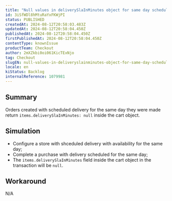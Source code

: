 ```yaml
---
title: "Null values in deliverySlaInMinutes object for same day scheduled delivery"
id: 3iSfWDl8hMtuRaYxFKWjPI
status: PUBLISHED
createdAt: 2024-08-12T20:58:03.483Z
updatedAt: 2024-08-12T20:58:04.450Z
publishedAt: 2024-08-12T20:58:04.450Z
firstPublishedAt: 2024-08-12T20:58:04.450Z
contentType: knownIssue
productTeam: Checkout
author: 2mXZkbi0oi061KicTExNjo
tag: Checkout
slugEN: null-values-in-deliveryslainminutes-object-for-same-day-scheduled-delivery
locale: en
kiStatus: Backlog
internalReference: 1079981
---
```


## Summary


Orders created with scheduled delivery for the same day they were made return `items.deliverySlaInMinutes: null` inside the cart object.


##

## Simulation



- Configure a store with shceduled delivery with availability for the same day;
- Complete a purchase with delivery scheduled for the same day;
- The `items.deliverySlaInMinutes` field inside the cart object in the transaction will be `null`.


##

## Workaround


N/A





